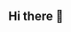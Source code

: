 ## Hi there 👋
<i src="https://giphy.com/embed/GRPy8MKag9U1U88hzY" width="480" height="480" style="" frameBorder="0" class="giphy-embed" allowFullScreen></i><p><a href="https://giphy.com/gifs/sesamestreet-sesame-street-cookie-monster-GRPy8MKag9U1U88hzY"></a></p>
<!--
**Sivi2k/Sivi2k** is a ✨ _special_ ✨ repository because its `README.md` (this file) appears on your GitHub profile.

Here are some ideas to get you started:

- 🔭 I’m currently working on ...
- 🌱 I’m currently learning ...
- 👯 I’m looking to collaborate on ...
- 🤔 I’m looking for help with ...
- 💬 Ask me about ...
- 📫 How to reach me: ...
- 😄 Pronouns: ...
- ⚡ Fun fact: ...
-->
